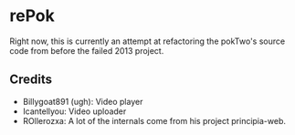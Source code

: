 # rePok
Right now, this is currently an attempt at refactoring the pokTwo's source code from before the failed 2013 project.

## Credits

* Billygoat891 (ugh): Video player
* Icantellyou: Video uploader
* ROllerozxa: A lot of the internals come from his project principia-web.

